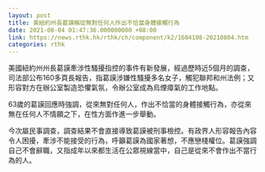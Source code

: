 ```yaml
---
layout: post
title: 美紐約州長葛謨稱從無對任何人作出不恰當身體接觸行為
date: 2021-08-04 01:47:36.000000000 +08:00
link: https://news.rthk.hk/rthk/ch/component/k2/1604108-20210804.htm
categories: rthk
---
```


美國紐約州州長葛謨牽涉性騷擾指控的事件有新發展，經過歷時近5個月的調查，司法部公布160多頁長報告，指葛謨涉嫌性騷擾多名女子，觸犯聯邦和州法例；又形容對方在辦公室製造恐懼氣氛，令辦公室成為烏煙瘴氣的工作地點。

63歲的葛謨回應時強調，從來無對任何人，作出不恰當的身體接觸行為，亦從來無在任何人不情願之下，在性方面作進一步舉動。

今次屬民事調查，調查結果不會直接導致葛謨被刑事檢控。有政界人形容報告內容令人困擾，牽涉不能接受的行為，呼籲葛謨為國家著想，不應戀棧權位。葛謨強調自己不會辭職，又指成年以來都生活在公眾視線當中，自己是從來不會作出不當行為的人。
